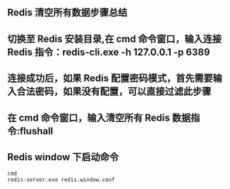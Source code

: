 ## Redis 清空所有数据步骤总结

## 切换至 Redis 安装目录,在 cmd 命令窗口，输入连接 Redis 指令：redis-cli.exe -h 127.0.0.1 -p 6389

## 连接成功后，如果 Redis 配置密码模式，首先需要输入合法密码，如果没有配置，可以直接过滤此步骤

## 在 cmd 命令窗口，输入清空所有 Redis 数据指令:flushall

## Redis window 下启动命令

```
cmd
redis-server.exe redis.window.conf
```
